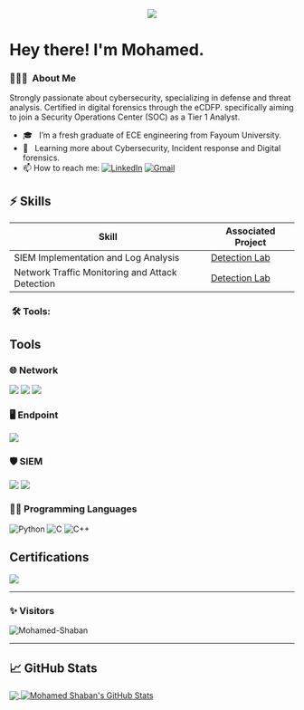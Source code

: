 
<p align="center"><img src="https://i.imgur.com/A6bWGFl.gif"/></p>



# Hey there! I'm Mohamed.


<h3> 👨🏻‍💻 &nbsp;About Me </h3>

Strongly passionate about cybersecurity, specializing in defense and threat analysis. Certified in digital forensics through the eCDFP. specifically aiming to join a Security Operations Center (SOC) as a Tier 1 Analyst.

- 🎓 &nbsp; I’m a fresh graduate of ECE engineering from Fayoum University. 
- 💼 &nbsp; Learning more about Cybersecurity, Incident response and Digital forensics.
- 📫 How to reach me: [![LinkedIn](https://img.shields.io/badge/-LinkedIn-333333?style=flat&logo=linkedin&logoColor=0077B5)](https://www.linkedin.com/in/msferhet) [![Gmail](https://img.shields.io/badge/-Gmail-333333?style=flat&logo=gmail&logoColor=D14836)](mailto:your.email@gmail.com)


## ⚡ Skills

| Skill                                         | Associated Project         |
|-----------------------------------------------|----------------------------|
| SIEM Implementation and Log Analysis          | <a href="https://google.com">Detection Lab</a>|
| Network Traffic Monitoring and Attack Detection | <a href="https://google.com">Detection Lab</a>|


<h3>  &nbsp;🛠️ Tools:</h3>

## Tools

### 🌐 Network
<div>
    <img src="https://img.shields.io/badge/-Wireshark-1679A7?&style=for-the-badge&logo=Wireshark&logoColor=white" />
    <img src="https://img.shields.io/badge/-Suricata-EF3B2D?&style=for-the-badge&logo=Suricata&logoColor=white" />
    <img src="https://img.shields.io/badge/-Zeek-777BB4?&style=for-the-badge&logo=Zeek&logoColor=white" />
</div>

### 🖥️ Endpoint
<div>
    <img src="https://img.shields.io/badge/-Velociraptor-4B275F?&style=for-the-badge&logo=Velociraptor&logoColor=white" />
</div>

### 🛡️ SIEM
<div>
    <img src="https://img.shields.io/badge/-Splunk-000000?&style=for-the-badge&logo=Splunk&logoColor=white" />
    <img src="https://img.shields.io/badge/-Elastic-005571?&style=for-the-badge&logo=Elastic&logoColor=white" />
</div>

### 👨‍💻 Programming Languages  

![Python](https://img.shields.io/badge/-Python-333333?style=flat&logo=python)
![C](https://img.shields.io/badge/-C-black?style=flat-square&logo=c)
![C++](https://img.shields.io/badge/-C++-333333?style=flat&logo=C%2B%2B&logoColor=00599C)

## Certifications
<img src="https://img.shields.io/badge/-eCDFP-0078D7?style=for-the-badge&logo=Microsoft-Academic&logoColor=white" />

---------------------------------------------------------------------------------------------------------------------------------------------------------------------------------
### ✨ Visitors 

<p align="left"> <img src="https://komarev.com/ghpvc/?username=ms-ferhat" alt="Mohamed-Shaban" /> </p>

---------------------------------------------------------------------------------------------------------------------------------------------------------------------------------










## &#x1f4c8; GitHub Stats



<a href="https://github.com/ms-ferhat/ms-ferhat">
  <img align="center" src="https://github-readme-stats.vercel.app/api/top-langs/?username=ms-ferhat&hide=java,html,tex&title_color=ffffff&text_color=c9cacc&icon_color=2bbc8a&bg_color=1d1f21&langs_count=3" />
</a>
<a href="https://github.com/ms-ferhat">
  <img align="center" src="https://github-readme-stats.vercel.app/api?username=ms-ferhat&show_icons=true&line_height=27&count_private=true&title_color=ffffff&text_color=c9cacc&icon_color=2bbc8a&bg_color=1d1f21" alt="Mohamed Shaban's GitHub Stats" />
</a>


<!-- icons without padding -->
[3.2]: https://github.com/ms-ferhat/ms-ferhat/blob/main/linkedin%20(1).png
 (LinkedIn icon without padding)


<!-- links to your social media accounts -->

[1]: https://twitter.com/Mohamed93465854
[2]: https://github.com/ms-ferhat
[3]: https://www.linkedin.com/in/ms-ferhet/


